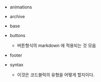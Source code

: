 - animations
- archive
- base
- buttons
  - 버튼형식의 markdown 에 적용되는 것 모음
- footer

- syntax 
  - 이것은 코드블럭의 유형을 어떻게 할지이다.
